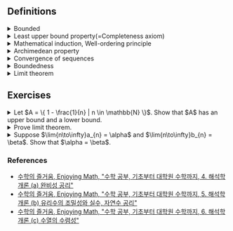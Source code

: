 ## Definitions

<details><summary>Bounded</summary>

  - Let $E \subseteq \mathbb{R}$. We say $E$ is bounded above(below) if there exists $\beta(\alpha) \in \mathbb{R}$ s.t. for each $x \in E, x \leq \beta(x \geq \alpha)$. In this case, $\beta(\alpha)$ is called an upper(lower) bound.
  
  - $E$ is bounded if $E$ is both bounded above and below.

  - Remark.
    1. $E = \emptyset$ is possible.
    2. $\beta, \alpha$ are not unique.
       - $\beta, \beta + 1, \beta + 2, \dots$
       - $\alpha, \alpha - 1, \alpha - 2, \dots$
       - ex. $`A = \{ 1 - \frac{1}{n} | n \in \mathbb{N} \} `$
       - ex. $\mathbb{N}$ has a lower bound, but doesn't have an upper bound.
       - ex. $`B = \{ r \in \mathbb{Q} | r > 0 \text{ and } r^2 < 2 \}`$. Then $B$ has a lower bound($\alpha = 0$). However, $B$ doesn't have the maximum element. \
         To show it, it is enough to show that if $p \in B$, then there exists $q \in B$ s.t. $p < q$.
         Take any $p \in B(\Leftrightarrow p > 0, p^2 < 2, p \in \mathbb{Q})$. \
         Take $q = p + \frac{2 - p^2}{p + 2}$. Since $\mathbb{Q}$ is field, then $q \in \mathbb{Q}$. \
         $2 - q = (\dots) = \frac{-2p^2 + 4}{(p+2)^2} > 0$ \
         $\therefore q \in B< 2$

</details>

<details><summary>Least upper bound property(=Completeness axiom)</summary>

  - Let $\emptyset \neq E \subseteq \mathbb{R}$ be bounded above. We say $\beta \in \mathbb{R}$ is the least upper bound of $E$ if:
    1. $\beta$ is an upper bound of $E$.
    2. If $\alpha < \beta$, then $\alpha$ is not an upper bound of $E$.
    
    We denote $\beta = supE$, called the supremum of $E$.

    ![image](images/supremum_illustration.jpg)

  - Remark.
    1. If $supE$ exists, then $supE$ must be unique. \
       $\because$ Let $\alpha, \beta$ be supremum of $E$. Then either:
       - $\alpha < \beta$(↯, by def. of least upper bound)
       - $\alpha = \beta$
       - $\alpha > \beta$(↯, by def. of least upper bound).
    2. Suppose $\emptyset \neq E \subseteq \mathbb{R}$ is not bounded above, i.e., ~(there exists $\beta$ s.t. for each $x \in E, x \leq \beta$). \
       $\Leftrightarrow$ For all $\beta \in \mathbb{R}$ there exists $x_{\beta} \in E \text{ s.t. } x_{\beta} > \beta$.<a name="remark_second_item"></a>
    3. Let $\emptyset \neq E \subseteq \mathbb{R}$ be not bounded above. \
       $\Rightarrow supE = \infty(\notin \mathbb{R})$
    4. $sup\emptyset = -\infty$
    5. Let $\emptyset \neq E \subseteq \mathbb{R}$ be bounded above. \
       $\Rightarrow$ There exists $supE = \beta \in \mathbb{R}$. (by def.) \
       Then for each $\epsilon > 0, \beta - \epsilon$ is not an upper bound. Thus by [ii.](#remark_second_item), there exists $x_{\epsilon} \in E$ s.t. $\beta - \epsilon < x_{\epsilon}$.<a name="#remark_fifth_item"></a> \
       Consequently, for each $\epsilon > 0$, there exists $x_{\epsilon} \in E$ s.t. $\beta - \epsilon < x_{\epsilon} \leq \beta$. \
       This is equivalent statement to say $\beta = supE$.
    6. For each $n \in \mathbb{N}(\epsilon = \frac{1}{n} > 0)$, by [v.](#remark_fifth_item), there exists $x_{n} \in E$ s.t. $\beta - \frac{1}{n} < x_{n} \leq \beta$.<a name="#remark_sixth_item"></a> \
       In particular, this shows that we can find a sequence ($x_{n}$) s.t. $\lim_{n\to\infty} x_{n} = \beta$. \
       In fact, [vi.](#remark_sixth_item) is equivalent to [v.](#remark_fifth_item). This is called Archimedean property.

</details>

<details><summary>Mathematical induction, Well-ordering principle</summary>

  - $`\text{Mathematical induction}_{M.I.}`$ \
    Let $A \subseteq \mathbb{N}$. If \
    $\quad$ ① $1 \in A$, \
    $\quad$ ② If $n \in A, \text{ then } n + 1 \in A$, \
    then $A = \mathbb{N}$.

  - $`\text{Well-ordering principle}_{W.O.}`$ \
    Let $A \subseteq \mathbb{N}, A \neq \emptyset$. Then there exists minimum of $A$.

  - $Proposition.$ $M.I.$ and $W.O.$ are equivalent. \
    $Proof.$ \
    ($W.O. \Rightarrow M.I.$) \
    Suppose $M.I.$ is false, i.e., let $`A \subseteq \mathbb{N} \text{ satisfying ①, ②, but } A \neq \mathbb{N}(*)`$. \
    By $`(*), \mathbb{N} - A \neq \emptyset(\mathbb{N} - A \text{ is proper subset of } \mathbb{N})`$. \
    Apply $W.O.$ Then there exists the minimum $m_0 \in \mathbb{N} - A$. \
    But, $1 \in A, 2 \in A, \dots , m_0 \in A$. (↯, $m_0 \in \mathbb{N} - A$) \
    Thus $A = \mathbb{N}$. \
    <br/>
    ($M.I. \Rightarrow W.O.$) \
    Let $A$ be non-empty subset of $\mathbb{N}$. \
    Suppose $W.O.$ is false for $A$. \
    i.e., there is no minimum of $A$. \
    Define $`B := \{ k \in \mathbb{N} | k \leq n \text{ for any } n \in A \}`$. \
    Since $`1 \notin A(\because \; 1 \text{ is minimum}), 1 \in B(\Rightarrow B \neq \emptyset).`$ \
    Let $m \in B$, then $m \notin A$. \
    Thus $`m + 1 \in B(\because\; \text{For any } n \in A, m < n, m + 1 \leq n)`$. \
    $\Rightarrow B = \mathbb{N}$ (by $M.I.$)\
    $\Rightarrow A = \emptyset$ (↯)

</details>

<details><summary>Archimedean property</summary>

  - Let $x, y \in \mathbb{R}$ with $x > 0$. Then there exists $n \in \mathbb{N}$ s.t. $nx > y$. \
    $Proof.$ \
    If $y \leq 0$, take $n = 1.(1 \times x > y).$ So suppose $y > 0$. \
    $Claim$: there exists $`n \in \mathbb{N} \;\:s.t.\;\: nx > y`$. \
    Suppose not, i.e., for each $n \in \mathbb{N}, nx \leq y$. \
    Define $`E :=  \{ nx | n \in \mathbb{N} \},`$ \
    Then $\emptyset \neq E \subseteq \mathbb{R}$, $E$ is bounded above by $y$. \
    Thus there exists $supE = \beta \in \mathbb{R}$. \
    Since $x > 0, \text{ then } \beta - x < \beta.$ \
    $\Rightarrow \beta - x$ is not an upper bound. \
    So there exists $`n \in \mathbb{N} \;\:s.t.\;\: \beta - x < nx \in E \leq \beta`$. \
    $\Rightarrow \beta < (n + 1)x, n + 1 \in \mathbb{N}$ \
    $\Rightarrow (n + 1)x \in E$ (↯, $\beta$ is an upper bound)
  
  - Remark.
    1. Take $x = \epsilon > 0, y = 1$.<a name="#ap_remark_first_item"></a> \
       Then by this property, there exists $`n \in \mathbb{N} \;\:s.t.\;\: n - \epsilon > 1(\Leftrightarrow \frac{1}{n} < \epsilon)`$.
    2. Let $\emptyset \neq E \subseteq \mathbb{R}$ be a non-empty, bounded above. \
       $\Rightarrow$ There exists $supE = \beta \in \mathbb{R}$. \
       $\Leftrightarrow$ For each $\epsilon > 0$, there exists $`x_{\epsilon} \in E \;\:s.t.\;\: \beta - \epsilon < x_{\epsilon} \leq \beta`$. \
       $\Leftrightarrow$ For each $n \in \mathbb{N}(\epsilon = \frac{1}{n})$, there exists $`x_n \in E \;\:s.t.\;\: \beta - \frac{1}{n} < x_n \leq \beta`$. $\dots$ (\*\*) \
       In fact , ($\Leftarrow$) holds as well. \
       Suppose (\*\*) holds, \
       Let $\epsilon > 0$ be fixed. Then by $A.P.$, there exists $`n \in \mathbb{}N \;\:s.t.\;\: \frac{1}{n} < \epsilon`$. (by [i.](#ap_remark_first_item)) \
       $\Leftrightarrow -\frac{1}{n} > -\epsilon \Leftrightarrow \beta - \frac{1}{n} > \beta - \epsilon$ \
       Thus for each $\epsilon > 0$, there exists $`n \in \mathbb{N} \;s.t.`$ for corresponding $x_n \in E$ satisfying \
       $\beta - \epsilon < \beta - \frac{1}{n} < x_n \leq \beta$. \
       Consequently, we have a sequence $`(x_n)_{n=1}^{\infty} \text{ s.t. } \lim_{n\to\infty} x_{n} = \beta`$. \
       \
       Note. 위의 논지(argument)는 $\beta$를 handling하는데 있어서 $\beta$로 수렴하는 수열로 다룰 수 있고, uncountable한 $\epsilon > 0$의 선택지를 countable한 $n$으로 다룰 수 있음을 시사한다.
   
   - Density of $\mathbb{Q}$(유리수의 조밀성) \
     For any $x, y \in \mathbb{R}$ with $x < y$, there exists $`r \in \mathbb{Q} \;\:s.t.\;\: x < r < y`$. \
     $Proof.$ \
     There are 3 cases for $x < y$. \
     ①$`x < 0 < y`$ \
     ②$`0 < x < y`$ \
     ③$`x < y < 0`$ \
     It suffices to show ②. \
     With 1, there exists $`n \in \mathbb{N} \;\:s.t.\;\: n(y - x) > 1`$ by $A.P.$($\Leftrightarrow nx + 1 < ny$) \
     $`Purpose.\; x < \frac{m}{n} < y`$ \
     Define $`A := \{ k \in \mathbb{N} | nx < k \} \neq \emptyset`$ \
     $`\Rightarrow \emptyset \neq A \subseteq \mathbb{N}`$. \
     By $W.O.$, there exists the smallest element $m_0 \in A$, i.e., $nx < m_0$ but $nx \geq m_0 - 1$. \
     So, $m_0 - 1 \leq nx < m_0$ \
     $\Rightarrow nx < m_0 \leq nx + 1 < ny$ \
     $\Rightarrow nx < m_0 < ny$ \
     $\Leftrightarrow x < \frac{m_0}{n} < y$. \
     $Remark.$ $m_0$ was coming from $W.O.$ and $n$ was coming from $sup$.

</details>

<details><summary>Convergence of sequences</summary>

  - We say $`\{ a_{n} \}_{n = 1}^{\infty}(\subseteq X, \text{X is topological space})`$ is a sequence if it is a function $`\{ a_{n} \}_{n = 1}^{\infty}: \mathbb{N} \rightarrow X(n \mapsto a_{n})`$. In advanced calculus, $`X = \mathbb{R}`$.
  
  - We say a sequence $`\{ a_{n} \}_{n = 1}^{\infty}(\subseteq \mathbb{R})`$ converges to $`\alpha \in \mathbb{R}`$ if for each $`\epsilon > 0`$, there exists $`N_{\epsilon} \in \mathbb{N} \;s.t.\;`$ for any $`n \geq N_{\epsilon}, n \in \mathbb{N}, |a_{n} - \alpha| < \epsilon`$. We denote $`\lim_{x\to\infty}a_{n} = \alpha`$. Otherwise, we say $`\{ a_{n} \}`$ diverges.

    Remark.
    - Step ⓪: For each $`\epsilon > 0`$($`\epsilon`$ is fixed)
    - Step ①: there exists corresponding $`N_{\epsilon} \in \mathbb{N}`$,
    - Step ②: for any $`n \geq N_{\epsilon}, n \in \mathbb{N}`$($n$ is fixed but arbitrary),
    - Step ③: $`|a_{n} - \alpha| < \epsilon`$.
  
  - ex. $`a_{n} = \frac{1}{n},`$ for each $`n \in \mathbb{N}`$. \
    Claim: $`\lim{n\to\infty}\frac{1}{n} = 0`$ \
    By Archimedean property, there exists $`N_{\epsilon} \in \mathbb{N} \;s.t.\; N_{\epsilon} \times \epsilon > 1 \Leftrightarrow \frac{1}{N_{\epsilon}} < \epsilon`$. \
    Then for any $`n \geq N_{\epsilon} \Leftrightarrow \frac{1}{n} \leq \frac{1}{N_{\epsilon}},`$ \
    $`|a_{n} - \alpha| = |\frac{1}{n} - 0| = \frac{1}{n} \leq \frac{1}{N_{\epsilon}} < \epsilon, \;i.e.\; |a_{n} - \alpha| < \epsilon`$. \
    Hence, $`\lim{n\to\infty}a_{n} = 0`$.

  - (counter example) $`b_{n} = 1-(-1)^{n}`$ for each $n$. \
    Prove: $`b_{n}`$ diverges. \
    Observe that $`|b_{m} - b_{m+1}| = 2 > 0`$ for any $`m \in \mathbb{N}`$. \
    Choose $`\epsilon > 0`$ satisfying $`\epsilon < 2`$. \
    If $`\{ b_{n} \}`$ converges to some $`\beta \in \mathbb{R}`$. \
    $`|b_{n} - \beta| = | b_{n} - b_{n+1} + b_{n+1} - \beta |`$ \
    $`\leq | b_{n} - b_{n+1} | + | b_{n+1} - \beta | = k`$ (by triangle inequality) \
    Then $`k \geq 2, \;i.e.\; k`$ cannot be smaller than $\epsilon$ for any $`n \in \mathbb{N}`$. \
    Thus there is no $`N_{\epsilon} \in \mathbb{N}`$ satisfying for any $`n \geq N_{\epsilon}, |b_n - \beta| < \epsilon`$. \
    Note that '≤' is used while applying triangle inequality in the proof above.

  - Remark. Property of the absolute value \
    $`|x| = x(\text{if } x \leq 0) \text{ or } -x(\text{if} x < 0)`$
    1. $`|x| = |-x| = \sqrt{x^2}`$
    2. $`|xy| = |x| \times |y|`$
    3. For each $`r > 0, |x| < r \Leftrightarrow -r < x < r`$
    4. $`-|x| \leq x \leq |x|`$
    5. $`|x+y| \leq |x| + |y|`$
      - $\because$ $`-|x| \leq x  \leq |x|, -|y| \leq y  \leq |y|`$ \
        $`\Leftrightarrow -(|x| + |y|) \leq x + y \leq |x| + |y|`$ (by iv.) \
        $`\Leftrightarrow |x + y| \leq |x| + |y|`$ (by iii.)
    6. $`|x| > d \Leftrightarrow x > d \lor x < -d`$

</details>

<details><summary>Boundedness</summary>

  - A sequence $`\{ a_{n} \}_{n = 1}^{\infty} \;in\; \mathbb{R}`$ is bounded if there exists $`M > 0 \;s.t.\;`$ for any $`n \in \mathbb{N}, |a_{n}| \leq M`$.

  - Remark.
    - (Wrong) A sequence $`\{ a_{n} \}_{n = 1}^{\infty} \;in\; \mathbb{R}`$ is bounded if for any $`n \in \mathbb{N}`$ there exists $`M > 0 \;s.t.\; |a_{n}| \leq M`$.
    - Boundedness is not a topological property.
  
  - Proposition. If $`\{ a_{n} \}_{n = 1}^{\infty} \;in\; \mathbb{R}`$ is convergent, then $`\{ a_{n} \}_{n = 1}^{\infty}`$ is bounded. \
    Proof. Let $`\alpha = \lim{n\to\infty}a_{n} \in \mathbb{R}`$. \
    Take $`\epsilon = 1`$. \
    Then there exists $`N_{1} \in \mathbb{N} \;s.t.\;`$ for any $`n \geq N_{1}, n \in \mathbb{N}, |a_{n} - \alpha| < \epsilon = 1`$. \
    $`\Leftrightarrow -1 < a_{n} - \alpha < 1`$ \
    $`\Leftrightarrow \alpha - 1 < a_{n} < \alpha + 1`$ \
    We can choose $`M = max\{ |\alpha + 1|, |a_1|, \dots, |a_{N_1 - 1}| \}`$. \
    Then for any $`n \in \mathbb{N}, |a_{n}| \leq M`$. \
    Q. What about the converse? i.e. if $`\{ a_{n} \}_{n = 1}^{\infty} \in \mathbb{R}`$ is bounded then is it convergent? \
    In general, no(counter-example. $`b_{n} = 1 - (-1)^{n}`$) \
    However, we can say something on this, since it is "partially" true.

</details>

<details><summary>Limit theorem</summary>

Let $`\lim{n\to\infty}a_{n} = \alpha, \lim{n\to\infty}b_{n} = \beta, \alpha, \beta \in \mathbb{R}`$. Then the followings hold: \
    $`\;\;\;\text{(a)}\lim{n\to\infty}(a_{n} + b_{n}) = \alpha + \beta`$ \
    $`\;\;\;\text{(b)}\lim{n\to\infty}(ka_{n}) = k\alpha \text{ for any } k \in \mathbb{R}`$ \
    $`\;\;\;\text{(c)}\lim{n\to\infty}(a_{n} - b_{n}) = \alpha - \beta`$ \
    $`\;\;\;\text{(d)}\lim{n\to\infty}(a_{n} \times b_{n}) = \alpha \times \beta`$ \
    $`\;\;\;\text{(e)}\lim{n\to\infty}(\frac{a_{n}}{b_{n}}) = \frac{\alpha}{\beta}`$ provided $`b_{n}, \beta \neq 0`$ for any $`$n \in \mathbb{N}`$

</details>

## Exercises

<details><summary>Let $A = \{ 1 - \frac{1}{n} | n \in \mathbb{N} \}$. Show that $A$ has an upper bound and a lower bound.</summary>

  Proof. \
  For all $n \in \mathbb{N}, 1 - \frac{1}{n} = \frac{n-1}{n} < 1 = \frac{n}{n}$. \
  $\Rightarrow$ 1 is an upper bound of A. \
  For all $n \in \mathbb{N}, 1 - \frac{1}{n} \geq 0.$ \
  $\Rightarrow$ 0 is an lower bound of A.

</details>

<details><summary>Prove limit theorem.</summary>

  - <details><summary>Proof of (a).</summary>
    
    Let $`c_{n} = a_{n} + b_{n}`$. \
    NTS. $`\lim{n\to\infty}c_{n} = \alpha + \beta`$ \
    Let $`\epsilon > 0`$ be fixed. \
    By the assumption, $`\lim{n\to\infty}a_{n} = \alpha`$, $`\lim{n\to\infty}b_{n} = \beta \;,\;i.e.,`$
      - there exists $`N_{\epsilon} \in \mathbb{N} \;s.t.\; \text{ for any } n \geq N_{\epsilon} |a_{n} - \alpha| < \epsilon`$.
      - there exists $`N_{\epsilon}' \in \mathbb{N} \;s.t.\; \text{ for any } n \geq N_{\epsilon}' |b_{n} - \beta| < \epsilon`$. \
    The propositions above also hold for $`\frac{\epsilon}{2} \;,\;i.e.,`$
      - there exists $`N_{\epsilon} \in \mathbb{N} \;s.t.\; \text{ for any } n \geq N_{\epsilon} |a_{n} - \alpha| < \frac{\epsilon}{2}`$.
      - there exists $`N_{\epsilon}' \in \mathbb{N} \;s.t.\; \text{ for any } n \geq N_{\epsilon}' |b_{n} - \beta| < \frac{\epsilon}{2}`$. \
    Take $`N = max \{ N_{\epsilon}, N_{\epsilon}' \}`$. \
    Then $`|c_{n} - (\alpha + \beta)|`$ \
    $`= |(a_{n} - \alpha) + (b_{n} - \beta)|`$ \
    $`\leq |(a_{n} - \alpha)| + |(b_{n} - \beta)| `$ \
    $`< \frac{\epsilon}{2} + \frac{\epsilon}{2} = \epsilon`$. \
    Hence, for each $`\epsilon > 0`$, there exists $`N \in \mathbb{N} \;s.t.\; \text{ for any } n \geq \mathbb{N}, |C_{n} - (\alpha + \beta)| < \epsilon`$ \
    $`\Leftrightarrow \lim{n\to\infty}c_{n} = \lim{n\to\infty}(a_{n} + b_{n}) = \alpha + \beta`$.
  
    </details>
  
  - <details><summary>Proof of (d).</summary>
    
    Let $`c_{n} = a_{n}b_{n}`$. \
    NTS. $`\lim{n\to\infty}c_{n} = \alpha\beta`$ \
    Idea. $`|a_{n}b_{n} - \alpha\beta| = |(a_{n} - \alpha)b_{n} + \alpha b_{n} - \alpha\beta|`$ \
    $`= |(a_{n} - \alpha)b_{n} + \alpha(b_{n} - \beta)|`$ \
    $`\leq |a_{n} - \alpha| \times |b_{n}| + |\alpha| \times |b_{n} - \beta|`$ \
    $`\leq M \times |a_{n} - \alpha| + |\alpha| \times |b_{n} - \beta| < \epsilon`$ \
    Let $`\epsilon > 0`$ be fixed. \
    Since $`\lim{n\to\infty}b_{n} = \beta`$, there exists $`M > 0 \;s.t.\; |b_{n}| \leq M \text{ for any } n \in \mathbb{N}`$. (by boundedness) \
    Since $`\lim{n\to\infty}a_{n} = \alpha`$, $`\lim{n\to\infty}b_{n} = \beta`$, there exists $`N_{\epsilon}, N_{\epsilon}' \in \mathbb{N} \;s.t.\;`$ \
    $`\;\;\text{ for any } n \geq N_{\epsilon}, |a_{n} - \alpha| < \frac{\epsilon}{2M}`$ \
    $`\;\;\text{ for any } n \geq N_{\epsilon}', |b_{n} - \beta| < \frac{\epsilon}{2|\alpha|}`$. \
    Put $`N = max \{ N_{\epsilon}, N_{\epsilon}' \}`$ \
    Then for any $`n \geq N, |c_{n} - \alpha\beta| = |a_{n}b_{n} - \alpha\beta|`$ \
    $`\leq M \times |a_{n} - \alpha| + |\alpha| \times |b_{n} - \beta|`$. \
    $`< M \times \frac{\epsilon}{2M} + |\alpha| \times \frac{\epsilon}{2|\alpha|} = \epsilon`$ \
    Hence $`\forall \epsilon > 0, \exists N \in \mathbb{N} \;s.t.\; \forall n \geq N, |c_{n} - \alpha\beta| < \epsilon`$.
  
    </details>

  - <details><summary>Proof of (e).</summary>
    
    Let $`c_{n} = \frac{a_{n}}{b_{n}}`$. \
    NTS. $`|\frac{a_{n}}{b_{n}} - \frac{\alpha}{\beta}| < \epsilon`$ \
    Idea. $`|\frac{a_{n}}{b_{n}} - \frac{\alpha}{\beta}|`$ $`= |\frac{\beta a_{n} - \alpha b_{n}}{\beta b_{n}}| = \frac{1}{\beta b_{n}}|\beta(a_{n} - \alpha) - \alpha(b_{n} - \beta)| (*)`$ \
    From triangular inequality, $`|x + y| \leq |x| + |y|`$. \
    $`\Leftrightarrow |y| = |y - x + x| \leq |y - x| + |x|`$ \
    $`\Leftrightarrow |y| - |x| \leq |y - x|`$ \
    Let $`y = \beta, x = b_{n}`$. \
    $`\Rightarrow |\beta| - |b_{n}| \leq |b_{n} - \beta| < \epsilon`$ \
    Take $`\epsilon \text{ as } \frac{1}{2}|\beta|`$. \
    $`\Rightarrow |\beta| - |b_{n}| < \frac{1}{2}|\beta|`$ \
    $`\Leftrightarrow |b_{n}| > \frac{1}{2}|\beta|`$ \
    $`\Leftrightarrow \frac{1}{b_{n}} < \frac{2}{|\beta|}`$ \
    $`(*) \leq \frac{2}{|\beta|^2} \times |\beta(a_{n} - \alpha) - \alpha(b_{n} - \beta)|`$ \
    $`= \frac{2}{|\beta|^2} \times |\beta(a_{n} - \alpha) + \alpha(\beta - b_{n})|`$ \
    $`\leq \frac{2}{|\beta|^2}(|\beta(a_{n} - \alpha)| + |\alpha(\beta - b_{n})|) < \frac{\epsilon}{2} + \frac{\epsilon}{2} = \epsilon`$ \
    $`(\because |a_{n} - \alpha| < \frac{|\beta|^2}{2} \times \frac{\epsilon}{2} \times \frac{1}{|\beta|}, |\beta - b_{n}| < \frac{|\beta|^2}{2} \times \frac{\epsilon}{2} \times \frac{1}{|\alpha|})`$ \
    Now let us prove (e). \
    Fix $`\epsilon > 0`$. \
    NTS: $`\exists N \in \mathbb{N} \;s.t.\; \forall n \geq N, |\frac{a_{n}}{b_{n}} - \frac{\alpha}{\beta}| < \epsilon`$. \
    Take $`\epsilon_{1} = \frac{1}{2}|\beta| > 0`$. (By assumption, $`\beta \neq 0`$) \
    Since $`\lim{n\to\infty}b_{n} = \beta, \exists N_{1} \in \mathbb{N} \;s.t.\; \forall n \geq N_{1}, |b_{n} - \beta| < \epsilon_{1}`$. \
    $`\Rightarrow \forall n \geq N_{1}, |\beta| - |b_{n}| \leq |b_{n} - \beta| < \epsilon_{1} = \frac{1}{2}|\beta|`$. \
    $`\Leftrightarrow \forall n \geq N_{1}, |b_{n}| > \frac{1}{2}|\beta|`$ \
    $`\Leftrightarrow \forall n \geq N_{1}, \frac{1}{|b_{n}|} < \frac{2}{|\beta|}`$ \
    Next, take $`\epsilon_{2} = \frac{\epsilon}{2} \times \frac{1}{|\beta|} \times \frac{|\beta|^2}{2}, \epsilon_{3} = \frac{\epsilon}{2} \times \frac{1}{|\alpha|} \times \frac{|\beta|^2}{2}`$. \
    From the assumption $`\lim{n\to\infty}a_{n} = \alpha, \lim{n\to\infty}b_{n} = \beta`$, \
    $`\exists N_{2}, N_{3} \in \mathbb{N} \;s.t.\; \forall n \geq N_{2}, |a_{n} - \alpha| < \epsilon_{2}, \forall n \geq N_{3}, |b_{n} - \beta| < \epsilon_{3}`$. \
    Choose $`N = max \{ N_{1}, N_{2}, N_{3} \}`$ \
    Then $`\forall n \geq N,`$ \
    $`|\frac{a_{n}}{b_{n}} - \frac{\alpha}{\beta}| = |\frac{\beta a_{n} - \alpha b_{n}}{\beta b_{n}}| = |\frac{\beta(a_{n} - \alpha) + \alpha(\beta - b_{n})}{\beta b_{n}}|`$ \
    $`\leq \frac{2}{|\beta|^2}|\beta(a_{n} - \alpha) + \alpha(\beta - b_{n})|`$ \
    $`\frac{2}{|\beta|^2} \times (|\beta|\epsilon_{2} + |\alpha|\epsilon_{3})`$ \
    $`= \frac{\epsilon}{2} + \frac{\epsilon}{2} = \epsilon`$ \
    Thus, $`\lim{n\to\infty}\frac{a_{n}}{b_{n}} = \frac{\alpha}{\beta}`$.
  
    </details>

</details>

<details><summary>Suppose $\lim{n\to\infty}a_{n} = \alpha$ and $\lim{n\to\infty}b_{n} = \beta$. Show that $\alpha = \beta$.</summary>

</details>

### References

- [수학의 즐거움, Enjoying Math, "수학 공부, 기초부터 대학원 수학까지, 4. 해석학 개론 (a) 완비성 공리"](https://youtu.be/pHIImTBdBRs?feature=shared)
- [수학의 즐거움, Enjoying Math, "수학 공부, 기초부터 대학원 수학까지, 5. 해석학 개론 (b) 유리수의 조밀성와 실수, 자연수 공리"](https://youtu.be/RYjhQyXxTpQ?feature=shared)
- [수학의 즐거움, Enjoying Math, "수학 공부, 기초부터 대학원 수학까지, 6. 해석학 개론 (c) 수열의 수렴성"](https://youtu.be/jwLfzJyIxmU?feature=shared)
